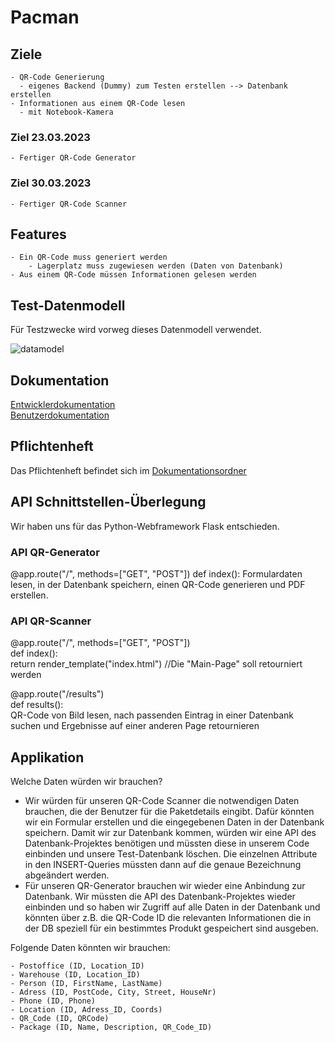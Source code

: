 # Pacman

## Ziele
    - QR-Code Generierung
      - eigenes Backend (Dummy) zum Testen erstellen --> Datenbank erstellen
    - Informationen aus einem QR-Code lesen
      - mit Notebook-Kamera
 
### Ziel 23.03.2023
    - Fertiger QR-Code Generator
    
### Ziel 30.03.2023
    - Fertiger QR-Code Scanner
    
## Features
    - Ein QR-Code muss generiert werden
        - Lagerplatz muss zugewiesen werden (Daten von Datenbank)
    - Aus einem QR-Code müssen Informationen gelesen werden
    
## Test-Datenmodell
Für Testzwecke wird vorweg dieses Datenmodell verwendet.

![datamodel](https://github.com/denisepostl/pacman/blob/main/Test_Datenmodell.png)
    
## Dokumentation
[Entwicklerdokumentation](https://github.com/denisepostl/pacman/blob/main/docs/developer_doc.md) <br> 
[Benutzerdokumentation](https://github.com/denisepostl/pacman/blob/main/docs/user_doc.md)

## Pflichtenheft
Das Pflichtenheft befindet sich im [Dokumentationsordner](https://github.com/denisepostl/pacman/blob/main/docs/Pflichtenheft.pdf)

## API Schnittstellen-Überlegung
Wir haben uns für das Python-Webframework Flask entschieden.

### API QR-Generator

@app.route("/", methods=["GET", "POST"]) 
def index():
    Formulardaten lesen, in der Datenbank speichern, einen QR-Code generieren und PDF erstellen.

### API QR-Scanner

@app.route("/", methods=["GET", "POST"]) <br>
def index(): <br>
    return render_template("index.html") //Die "Main-Page" soll retourniert werden
    
@app.route("/results") <br>
def results(): <br>
    QR-Code von Bild lesen, nach passenden Eintrag in einer Datenbank suchen und Ergebnisse auf einer anderen Page retournieren
    

## Applikation
Welche Daten würden wir brauchen?
- Wir würden für unseren QR-Code Scanner die notwendigen Daten brauchen, die der Benutzer für die Paketdetails eingibt. Dafür könnten wir ein Formular erstellen und die eingegebenen Daten in der Datenbank speichern. Damit wir zur Datenbank kommen, würden wir eine API des Datenbank-Projektes benötigen und müssten diese in unserem Code einbinden und unsere Test-Datenbank löschen. Die einzelnen Attribute in den INSERT-Queries müssten dann auf die genaue Bezeichnung abgeändert werden.
- Für unseren QR-Generator brauchen wir wieder eine Anbindung zur Datenbank. Wir müssten die API des Datenbank-Projektes wieder einbinden und so haben wir Zugriff auf alle Daten in der Datenbank und könnten über z.B. die QR-Code ID die relevanten Informationen die in der DB speziell für ein bestimmtes Produkt gespeichert sind ausgeben.

Folgende Daten könnten wir brauchen:

    - Postoffice (ID, Location_ID)
    - Warehouse (ID, Location_ID)
    - Person (ID, FirstName, LastName)
    - Adress (ID, PostCode, City, Street, HouseNr)
    - Phone (ID, Phone)
    - Location (ID, Adress_ID, Coords)
    - QR_Code (ID, QRCode)
    - Package (ID, Name, Description, QR_Code_ID)
    


